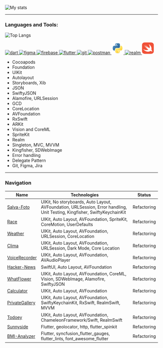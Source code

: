 
![My stats](https://github-profile-summary-cards.vercel.app/api/cards/profile-details?username=ListopadovArt&theme=solarized_dark)

---
<h3 align="left">Languages and Tools:</h3>

![Top Langs](https://github-readme-stats.vercel.app/api/top-langs/?username=ListopadovArt&layout=compact)

<p align="left"> <a href="https://dart.dev" target="_blank" rel="noreferrer"> <img src="https://www.vectorlogo.zone/logos/dartlang/dartlang-icon.svg" alt="dart" width="40" height="40"/> </a> <a href="https://www.figma.com/" target="_blank" rel="noreferrer"> <img src="https://www.vectorlogo.zone/logos/figma/figma-icon.svg" alt="figma" width="40" height="40"/> </a> <a href="https://firebase.google.com/" target="_blank" rel="noreferrer"> <img src="https://www.vectorlogo.zone/logos/firebase/firebase-icon.svg" alt="firebase" width="40" height="40"/> </a> <a href="https://flutter.dev" target="_blank" rel="noreferrer"> <img src="https://www.vectorlogo.zone/logos/flutterio/flutterio-icon.svg" alt="flutter" width="40" height="40"/> </a> <a href="https://git-scm.com/" target="_blank" rel="noreferrer"> <img src="https://www.vectorlogo.zone/logos/git-scm/git-scm-icon.svg" alt="git" width="40" height="40"/> </a> <a href="https://postman.com" target="_blank" rel="noreferrer"> <img src="https://www.vectorlogo.zone/logos/getpostman/getpostman-icon.svg" alt="postman" width="40" height="40"/> </a> <a href="https://www.python.org" target="_blank" rel="noreferrer"> <img src="https://raw.githubusercontent.com/devicons/devicon/master/icons/python/python-original.svg" alt="python" width="40" height="40"/> </a> <a href="https://realm.io/" target="_blank" rel="noreferrer"> <img src="https://raw.githubusercontent.com/bestofjs/bestofjs-webui/8665e8c267a0215f3159df28b33c365198101df5/public/logos/realm.svg" alt="realm" width="40" height="40"/> </a> <a href="https://developer.apple.com/swift/" target="_blank" rel="noreferrer"> <img src="https://raw.githubusercontent.com/devicons/devicon/master/icons/swift/swift-original.svg" alt="swift" width="40" height="40"/> </a> </p>

+ Cocoapods
+ Foundation
+ UIKit
+ Autolayout
+ Storyboards, Xib
+ JSON
+ SwiftyJSON
+ Alamofire, URLSession
+ GCD
+ CoreLocation
+ AVFoundation
+ RxSwift
+ ARKit
+ Vision and CoreML
+ SpriteKit
+ Realm
+ Singleton, MVC, MVVM
+ Kingfisher, SDWebImage
+ Error handling
+ Delegate Pattern
+ Git, Figma, Jira

---

### Navigation
| Name | Technologies | Status |
| ---- | ------------ | ------ |
|[Salva-Foto](https://github.com/ListopadovArt/Salva-Foto) | UIKit, No storyboards, Auto Layout, AVFoundation, URLSession, Error handling, Unit Testing, Kingfisher, SwiftyKeychainKit | Refactoring |
|[Race](https://github.com/ListopadovArt/Race) | UIKit, Auto Layout, AVFoundation, SpriteKit, CoreMotion, UserDefaults | Refactoring |
|[Weather](https://github.com/ListopadovArt/Weather) | UIKit, Auto Layout, AVFoundation, URLSession, CoreLocation | Refactoring |
|[Clima](https://github.com/ListopadovArt/Clima) | UIKit, Auto Layout, AVFoundation, URLSession, Dark Mode, Core Location | Refactoring |
|[VoiceRecorder](https://github.com/ListopadovArt/VoiceRecorder) | UIKit, Auto Layout, AVFoundation, AVAudioPlayer | Refactoring |
|[Hacker-News](https://github.com/ListopadovArt/Hacker-News) | SwiftUI, Auto Layout, AVFoundation    | Refactoring |
|[WhatFlower](https://github.com/ListopadovArt/WhatFlower) | UIKit, Auto Layout, AVFoundation, CoreML, Vision, SDWebImage, Alamofire, SwiftyJSON | Refactoring |
|[Calculator](https://github.com/ListopadovArt/Calculator) | UIKit, Auto Layout, AVFoundation | Refactoring |
|[PrivateGallery](https://github.com/ListopadovArt/PrivateGallery) | UIKit, Auto Layout, AVFoundation, SwiftyKeychainKit, RxSwift, RealmSwift, MVVM | Refactoring |
|[Todoey](https://github.com/ListopadovArt/Todoey) | UIKit, Auto Layout, AVFoundation, ChameleonFramework/Swift, RealmSwift | Refactoring |
|[Sunnyside](https://github.com/ListopadovArt/Sunnyside) | Flutter, geolocator, http, flutter_spinkit | Refactoring |
|[BMI-Analyzer](https://github.com/ListopadovArt/BMI-Analyzer) | Flutter, syncfusion_flutter_gauges, flutter_lints, font_awesome_flutter | Refactoring |
